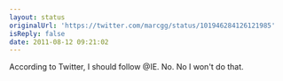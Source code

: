 ```yaml
---
layout: status
originalUrl: 'https://twitter.com/marcgg/status/101946284126121985'
isReply: false
date: 2011-08-12 09:21:02
---
```


According to Twitter, I should follow @IE. No. No I won't do that.
